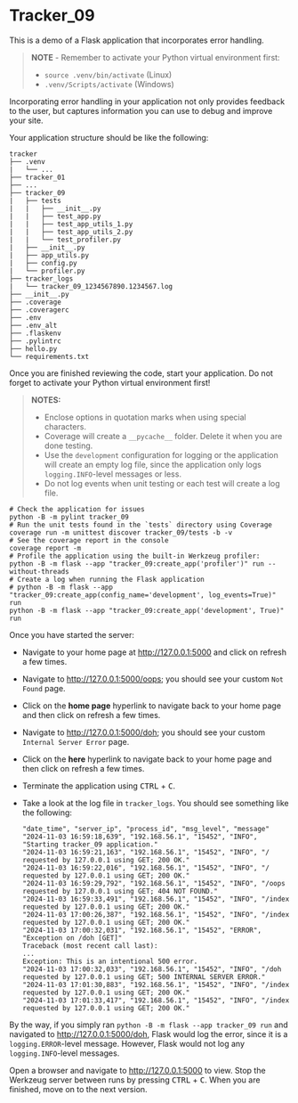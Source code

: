 # Tracker_09

This is a demo of a Flask application that incorporates error handling.

> **NOTE** - Remember to activate your Python virtual environment first:
>
> - `source .venv/bin/activate` (Linux)
> - `.venv/Scripts/activate` (Windows)

Incorporating error handling in your application not only provides feedback to the user, but captures information you can use to debug and improve your site.

Your application structure should be like the following:

```text
tracker
├── .venv
|   └── ...
├── tracker_01
├── ...
├── tracker_09
|   ├── tests
|   |   ├── __init__.py
|   |   ├── test_app.py
|   |   ├── test_app_utils_1.py
|   |   ├── test_app_utils_2.py
|   |   └── test_profiler.py
|   ├── __init__.py
|   ├── app_utils.py
|   ├── config.py
|   └── profiler.py
├── tracker_logs
|   └── tracker_09_1234567890.1234567.log
├── __init__.py
├── .coverage
├── .coveragerc
├── .env
├── .env_alt
├── .flaskenv
├── .pylintrc
├── hello.py
└── requirements.txt
```

Once you are finished reviewing the code, start your application. Do not forget to activate your Python virtual environment first!

> **NOTES:**
>
> - Enclose options in quotation marks when using special characters.
> - Coverage will create a `__pycache__` folder. Delete it when you are done testing.
> - Use the `development` configuration for logging or the application will create an empty log file, since the application only logs `logging.INFO`-level messages or less.
> - Do not log events when unit testing or each test will create a log file.

```shell
# Check the application for issues
python -B -m pylint tracker_09
# Run the unit tests found in the `tests` directory using Coverage
coverage run -m unittest discover tracker_09/tests -b -v
# See the coverage report in the console
coverage report -m
# Profile the application using the built-in Werkzeug profiler:
python -B -m flask --app "tracker_09:create_app('profiler')" run --without-threads
# Create a log when running the Flask application
# python -B -m flask --app "tracker_09:create_app(config_name='development', log_events=True)" run
python -B -m flask --app "tracker_09:create_app('development', True)" run
```

Once you have started the server:

- Navigate to your home page at <http://127.0.0.1:5000> and click on refresh a few times.
- Navigate to <http://127.0.0.1:5000/oops>; you should see your custom `Not Found` page.
- Click on the **home page** hyperlink to navigate back to your home page and then click on refresh a few times.
- Navigate to <http://127.0.0.1:5000/doh>; you should see your custom `Internal Server Error` page.
- Click on the **here** hyperlink to navigate back to your home page and then click on refresh a few times.
- Terminate the application using <kbd>CTRL</kbd> +  <kbd>C</kbd>.
- Take a look at the log file in `tracker_logs`. You should see something like the following:

    ```text
    "date_time", "server_ip", "process_id", "msg_level", "message"
    "2024-11-03 16:59:18,639", "192.168.56.1", "15452", "INFO", "Starting tracker_09 application."
    "2024-11-03 16:59:21,163", "192.168.56.1", "15452", "INFO", "/ requested by 127.0.0.1 using GET; 200 OK."
    "2024-11-03 16:59:22,016", "192.168.56.1", "15452", "INFO", "/ requested by 127.0.0.1 using GET; 200 OK."
    "2024-11-03 16:59:29,792", "192.168.56.1", "15452", "INFO", "/oops requested by 127.0.0.1 using GET; 404 NOT FOUND."
    "2024-11-03 16:59:33,491", "192.168.56.1", "15452", "INFO", "/index requested by 127.0.0.1 using GET; 200 OK."
    "2024-11-03 17:00:26,387", "192.168.56.1", "15452", "INFO", "/index requested by 127.0.0.1 using GET; 200 OK."
    "2024-11-03 17:00:32,031", "192.168.56.1", "15452", "ERROR", "Exception on /doh [GET]"
    Traceback (most recent call last):
    ...
    Exception: This is an intentional 500 error.
    "2024-11-03 17:00:32,033", "192.168.56.1", "15452", "INFO", "/doh requested by 127.0.0.1 using GET; 500 INTERNAL SERVER ERROR."
    "2024-11-03 17:01:30,883", "192.168.56.1", "15452", "INFO", "/index requested by 127.0.0.1 using GET; 200 OK."
    "2024-11-03 17:01:33,417", "192.168.56.1", "15452", "INFO", "/index requested by 127.0.0.1 using GET; 200 OK."
    ```

By the way, if you simply ran `python -B -m flask --app tracker_09 run` and navigated to <http://127.0.0.1:5000/doh>, Flask would log the error, since it is a `logging.ERROR`-level message. However, Flask would not log any `logging.INFO`-level messages.

Open a browser and navigate to <http://127.0.0.1:5000> to view. Stop the Werkzeug server between runs by pressing <kbd>CTRL</kbd> +  <kbd>C</kbd>. When you are finished, move on to the next version.
